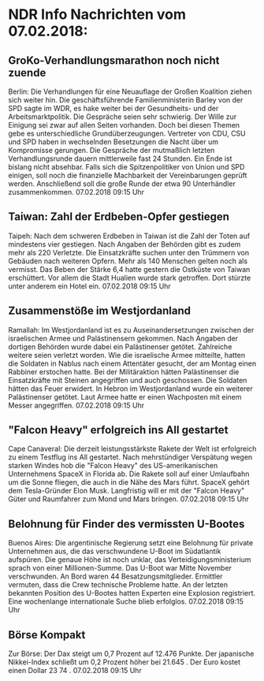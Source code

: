 # NDR Info Nachrichten vom 07.02.2018:


## GroKo-Verhandlungsmarathon noch nicht zuende
Berlin: Die Verhandlungen für eine Neuauflage der Großen Koalition ziehen sich weiter hin. Die geschäftsführende Familienministerin Barley von der SPD sagte im WDR, es hake weiter bei der Gesundheits- und der Arbeitsmarktpolitik. Die Gespräche seien sehr schwierig. Der Wille zur Einigung sei zwar auf allen Seiten vorhanden. Doch bei diesen Themen gebe es unterschiedliche Grundüberzeugungen. Vertreter von CDU, CSU und SPD haben in wechselnden Besetzungen die Nacht über um Kompromisse gerungen. Die Gespräche der mutmaßlich letzten Verhandlungsrunde dauern mittlerweile fast 24 Stunden. Ein Ende ist bislang nicht absehbar. Falls sich die Spitzenpolitiker von Union und SPD einigen, soll noch die finanzielle Machbarkeit der Vereinbarungen geprüft werden. Anschließend soll die große Runde der etwa 90 Unterhändler zusammenkommen. 07.02.2018 09:15 Uhr 

## Taiwan: Zahl der Erdbeben-Opfer gestiegen
Taipeh: Nach dem schweren Erdbeben in Taiwan ist die Zahl der Toten auf mindestens vier gestiegen. Nach Angaben der Behörden gibt es zudem mehr als 220 Verletzte. Die Einsatzkräfte suchen unter den Trümmern von Gebäuden nach weiteren Opfern. Mehr als 140 Menschen gelten noch als vermisst. Das Beben der Stärke 6,4 hatte gestern die Ostküste von Taiwan erschüttert. Vor allem die Stadt Hualien wurde stark getroffen. Dort stürzte unter anderem ein Hotel ein. 07.02.2018 09:15 Uhr 

## Zusammenstöße im Westjordanland
Ramallah: Im Westjordanland ist es zu Auseinandersetzungen zwischen der israelischen Armee und Palästinensern gekommen. Nach Angaben der dortigen Behörden wurde dabei ein Palästinenser getötet. Zahlreiche weitere seien verletzt worden. Wie die israelische Armee mitteilte, hatten die Soldaten in Nablus nach einem Attentäter gesucht, der am Montag einen Rabbiner erstochen hatte. Bei der Militäraktion hätten Palästinenser die Einsatzkräfte mit Steinen angegriffen und auch geschossen. Die Soldaten hätten das Feuer erwidert. In Hebron im Westjordanland wurde ein weiterer Palästinenser getötet. Laut Armee hatte er einen Wachposten mit einem Messer angegriffen. 07.02.2018 09:15 Uhr 

## "Falcon Heavy" erfolgreich ins All gestartet
Cape Canaveral: Die derzeit leistungsstärkste Rakete der Welt ist erfolgreich zu einem Testflug ins All gestartet. Nach mehrstündiger Verspätung wegen starken Windes hob die "Falcon Heavy" des US-amerikanischen Unternehmens SpaceX in Florida ab. Die Rakete soll auf einer Umlaufbahn um die Sonne fliegen, die auch in die Nähe des Mars führt. SpaceX gehört dem Tesla-Gründer Elon Musk. Langfristig will er mit der "Falcon Heavy" Güter und Raumfahrer zum Mond und Mars bringen. 07.02.2018 09:15 Uhr 

## Belohnung für Finder des vermissten U-Bootes
Buenos Aires: Die argentinische Regierung setzt eine Belohnung für private Unternehmen aus, die das verschwundene U-Boot im Südatlantik aufspüren. Die genaue Höhe ist noch unklar, das Verteidigungsministerium sprach von einer Millionen-Summe. Das U-Boot war Mitte November verschwunden. An Bord waren 44 Besatzungsmitglieder. Ermittler vermuten, dass die Crew technische Probleme hatte. An der letzten bekannten Position des U-Bootes hatten Experten eine Explosion registriert. Eine wochenlange internationale Suche blieb erfolglos. 07.02.2018 09:15 Uhr 

## Börse Kompakt
Zur Börse: Der Dax steigt um  0,7  Prozent auf  12.476  Punkte. Der japanische Nikkei-Index schließt um  0,2  Prozent höher bei  21.645 . Der Euro kostet einen Dollar  23 74 . 07.02.2018 09:15 Uhr 
